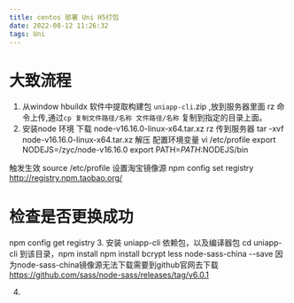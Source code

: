 ```yaml
---
title: centos 部署 Uni H5打包
date: 2022-08-12 11:26:32
tags: Uni
---
```


# 大致流程
1. 从window hbuildx 软件中提取构建包 `uniapp-cli`.zip ,放到服务器里面 rz 命令上传,通过`cp 复制文件路径/名称 文件路径/名称`  复制到指定的目录上面。
2. 安装node 环境
  下载 node-v16.16.0-linux-x64.tar.xz
  rz 传到服务器
  tar -xvf node-v16.16.0-linux-x64.tar.xz 解压
  配置环境变量
  vi  /etc/profile
  export NODEJS=/zyc/node-v16.16.0
  export PATH=$PATH:$NODEJS/bin

  触发生效
  source /etc/profile
  设置淘宝镜像源
   npm config set registry http://registry.npm.taobao.org/
   # 检查是否更换成功
   npm config get registry
3. 安装 uniapp-cli 依赖包，以及编译器包
   cd uniapp-cli 到该目录，npm install
  npm install bcrypt less node-sass-china --save
  因为node-sass-china镜像源无法下载需要到github官网去下载
  https://github.com/sass/node-sass/releases/tag/v6.0.1
  
    
4. 
